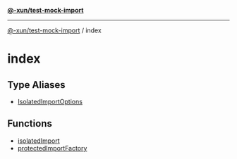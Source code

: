 [**@-xun/test-mock-import**](../README.md)

***

[@-xun/test-mock-import](../README.md) / index

# index

## Type Aliases

- [IsolatedImportOptions](type-aliases/IsolatedImportOptions.md)

## Functions

- [isolatedImport](functions/isolatedImport.md)
- [protectedImportFactory](functions/protectedImportFactory.md)
